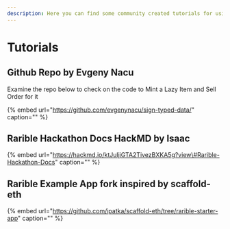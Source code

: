 ```yaml
---
description: Here you can find some community created tutorials for using Rarible Protocol
---
```


# Tutorials

## Github Repo by Evgeny Nacu

Examine the repo below to check on the code to Mint a Lazy Item and Sell Order for it

{% embed url="https://github.com/evgenynacu/sign-typed-data/" caption="" %}

## Rarible Hackathon Docs HackMD by Isaac

{% embed url="https://hackmd.io/ktJuljjGTA2TivezBXKA5g?view\#Rarible-Hackathon-Docs" caption="" %}

## Rarible Example App fork inspired by scaffold-eth

{% embed url="https://github.com/ipatka/scaffold-eth/tree/rarible-starter-app" caption="" %}

